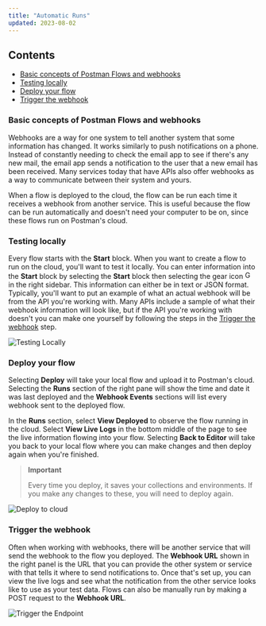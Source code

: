 ```yaml
---
title: "Automatic Runs"
updated: 2023-08-02
---
```


## Contents

* [Basic concepts of Postman Flows and webhooks](#basic-concepts-of-postman-flows-and-webhooks)
* [Testing locally](#testing-locally)
* [Deploy your flow](#deploy-your-flow)
* [Trigger the webhook](#trigger-the-webhook)

### Basic concepts of Postman Flows and webhooks

Webhooks are a way for one system to tell another system that some information has changed. It works similarly to push notifications on a phone. Instead of constantly needing to check the email app to see if there's any new mail, the email app sends a notification to the user that a new email has been received. Many services today that have APIs also offer webhooks as a way to communicate between their system and yours.

When a flow is deployed to the cloud, the flow can be run each time it receives a webhook from another service. This is useful because the flow can be run automatically and doesn't need your computer to be on, since these flows run on Postman's cloud.

### Testing locally

Every flow starts with the **Start** block. When you want to create a flow to run on the cloud, you'll want to test it locally. You can enter information into the **Start** block by selecting the **Start** block then selecting the gear icon <img alt="Gear icon" src="https://assets.postman.com/postman-docs/icon-settings-v9.jpg#icon" width="16px"> in the right sidebar. This information can either be in text or JSON format. Typically, you'll want to put an example of what an actual webhook will be from the API you're working with. Many APIs include a sample of what their webhook information will look like, but if the API you're working with doesn't you can make one yourself by following the steps in the [Trigger the webhook](#trigger-the-webhook) step.

![Testing Locally](https://assets.postman.com/postman-docs/v10/running-flows-on-the-cloud-test-data-v10-1.gif)

### Deploy your flow

Selecting **Deploy** will take your local flow and upload it to Postman's cloud. Selecting the **Runs** section of the right pane will show the time and date it was last deployed and the **Webhook Events** sections will list every webhook sent to the deployed flow.

In the **Runs** section, select **View Deployed** to observe the flow running in the cloud. Select **View Live Logs** in the bottom middle of the page to see the live information flowing into your flow. Selecting **Back to Editor** will take you back to your local flow where you can make changes and then deploy again when you're finished.

> **Important**
>
> Every time you deploy, it saves your collections and environments. If you make any changes to these, you will need to deploy again.

![Deploy to cloud](https://assets.postman.com/postman-docs/v10/deploy-flow-to-cloud-v10-1.gif)

### Trigger the webhook

Often when working with webhooks, there will be another service that will send the webhook to the flow you deployed. The **Webhook URL** shown in the right panel is the URL that you can provide the other system or service with that tells it where to send notifications to. Once that's set up, you can view the live logs and see what the notification from the other service looks like to use as your test data. Flows can also be manually run by making a POST request to the **Webhook URL**.

![Trigger the Endpoint](https://assets.postman.com/postman-docs/v10/trigger-flow-in-cloud-v10-1.gif)
